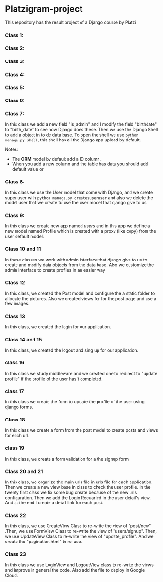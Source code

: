 # Platzigram-project
This repository has the result project of a Django course
by Platzi


### Class 1:
### Class 2:
### Class 3:
### Class 4:
### Class 5:
### Class 6:
### Class 7:
In this class we add a new field "is_admin" and I modify the field
"birthdate" to "birth_date" to see how Django does these.
Then we use the Django Shell to add a object in to de data base.
To open the shell we use `python manage.py shell`, this shell has
all the Django app upload by default.

Notes:
- The **ORM** model by default add a ID column.
- When you add a new column and the table has data you should add default value or

### Class 8:

In this class we use the User model that come with Django, and we
create super user with `python manage.py createsuperuser` and also
we delete the model user that we create tu use the user model that
django give to us.

### Class 9:

In this class we create new app named _users_ and in this app we
define a new model named Profile which is created with a proxy
(like copy) from the user default model.

### Class 10 and 11

In these classes we work with admin interface that django give to
us to create and modify data objects from the data base. Also we
customize the admin interface to create profiles in an easier way

### Class 12
In this class, we created the Post model and configure the a
static folder to allocate the pictures. Also we created views for
for the post page and use a few images.

### Class 13
In this class, we created the login for our application.

### Class 14 and 15

In this class, we created the logout and sing up for our
application.

### class 16
In this class we study middleware and we created one to redirect
to "update profile" if the profile of the user has't completed.

### class 17
In this class we create the form to update the profile of the
user using django forms.

### Class 18
In this class we create a form from the post model to
create posts and views for each url.

### class 19
In this class, we create a form validation for a the signup form

### Class 20 and 21
In this class, we organize the main urls file in urls file for 
each application. Then we create a new view base in class to check
the user profile. in the twenty first class we fix some bug create
because of the new urls configuration. Then we add the Login Recuaried
in the user detail's view. And at the end I create a detail link for
each post.

### Class 22

In this class, we use CreateView Class to re-write the view of "post/new"
.Then, we use FormView Class to re-write the view of "users/signup".
Then, we use UpdateView Class to re-write the view of "update_profile".
And we create the "pagination.html" to re-use.

### Class 23

In this class we use LoginView and LogoutView class to re-write the views and
improve in general the code. Also add the file to deploy in Google Cloud. 